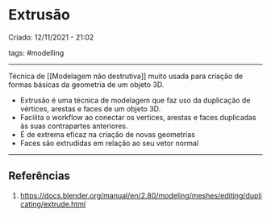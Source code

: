 # Extrusão
Criado: 12/11/2021 - 21:02

tags: #modelling

---

Técnica de [[Modelagem não destrutiva]] muito usada para criação de formas básicas da geometria de um objeto 3D.

- Extrusão é uma técnica de modelagem que faz uso da duplicação de vértices, arestas e faces de um objeto 3D.
- Facilita o workflow ao conectar os vertices, arestas e faces duplicadas às suas contrapartes anteriores.
- É de extrema eficaz na criação de novas geometrias
- Faces são extrudidas em relação ao seu vetor normal

---
## Referências
1. https://docs.blender.org/manual/en/2.80/modeling/meshes/editing/duplicating/extrude.html